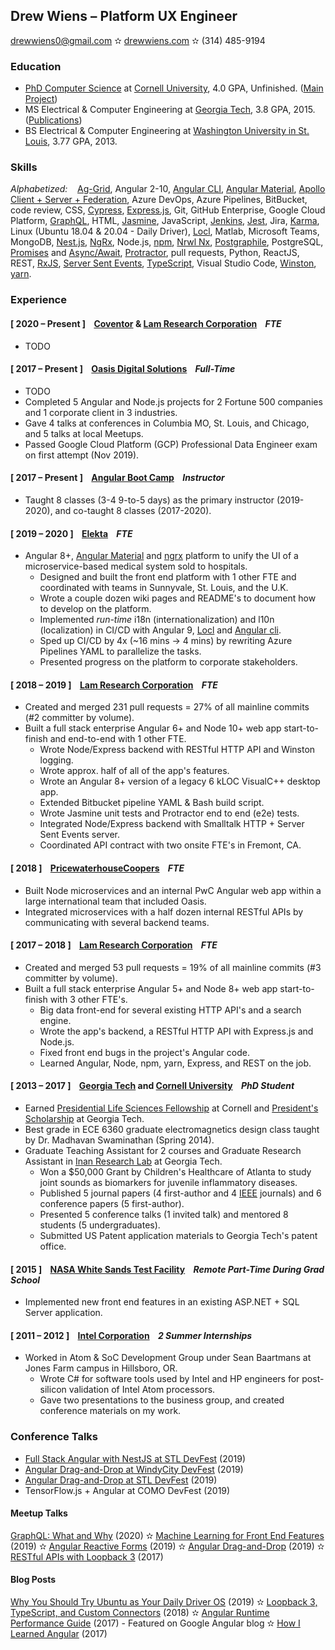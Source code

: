 ## Drew Wiens – Platform UX Engineer

[drewwiens0@gmail.com](mailto:drewwiens0@gmail.com) &#10027; [drewwiens.com](http://drewwiens.com) &#10027; (314) 485-9194

### Education

* [PhD Computer Science](http://www.cs.cornell.edu/~andrew) at [Cornell University](http://cornell.edu), 4.0 GPA, Unfinished. ([Main Project](https://github.com/adwiens/TensorFlow-DNNs-for-Predicting-DNA-Transcription-Factor-Binding))
* MS Electrical & Computer Engineering at [Georgia Tech](http://gatech.edu), 3.8 GPA, 2015. ([Publications](https://scholar.google.com/citations?user=_N2X7KwAAAAJ))
* BS Electrical & Computer Engineering at [Washington University in St. Louis](http://wustl.edu), 3.77 GPA, 2013.

### Skills

_Alphabetized:_ &nbsp;&nbsp; [Ag-Grid](https://www.ag-grid.com/), Angular 2-10, [Angular CLI](https://cli.angular.io/), [Angular Material](https://material.angular.io/), [Apollo Client + Server + Federation](https://www.apollographql.com/), Azure DevOps, Azure Pipelines, BitBucket, code review, CSS, [Cypress](https://www.cypress.io/), [Express.js](https://expressjs.com/), Git, GitHub Enterprise, Google Cloud Platform, [GraphQL](https://graphql.org/), HTML, [Jasmine](https://jasmine.github.io/), JavaScript, [Jenkins](https://www.jenkins.io/), [Jest](https://jestjs.io/), Jira, [Karma](https://karma-runner.github.io/), Linux (Ubuntu 18.04 & 20.04 - Daily Driver), [Locl](https://github.com/loclapp/locl), Matlab, Microsoft Teams, MongoDB, [Nest.js](https://nestjs.com/), [NgRx](https://ngrx.io/), Node.js, [npm](https://docs.npmjs.com/cli/npm), [Nrwl Nx](https://nx.dev/), [Postgraphile](https://www.graphile.org/postgraphile/), PostgreSQL, [Promises](https://developer.mozilla.org/en-US/docs/Web/JavaScript/Reference/Global_Objects/Promise) and [Async/Await](https://developer.mozilla.org/en-US/docs/Web/JavaScript/Reference/Statements/async_function), [Protractor](https://www.protractortest.org/), pull requests, Python, ReactJS, REST, [RxJS](https://rxjs-dev.firebaseapp.com/guide/overview), [Server Sent Events](https://developer.mozilla.org/en-US/docs/Web/API/Server-sent_events/Using_server-sent_events), [TypeScript](https://www.typescriptlang.org/), Visual Studio Code, [Winston](https://www.npmjs.com/package/winston), [yarn](https://classic.yarnpkg.com/lang/en/).

### Experience

#### [ 2020 – Present ] &nbsp;&nbsp; [Coventor](http://coventor.com) & [Lam Research Corporation](http://lamresearch.com) &nbsp;&nbsp; *FTE*

* TODO

#### [ 2017 – Present ] &nbsp;&nbsp; [Oasis Digital Solutions](http://oasis.digital) &nbsp;&nbsp; *Full-Time*

* TODO
* Completed 5 Angular and Node.js projects for 2 Fortune 500 companies and 1 corporate client in 3 industries.
* Gave 4 talks at conferences in Columbia MO, St. Louis, and Chicago, and 5 talks at local Meetups.
* Passed Google Cloud Platform (GCP) Professional Data Engineer exam on first attempt (Nov 2019).

#### [ 2017 – Present ] &nbsp;&nbsp; [Angular Boot Camp](http://angularbootcamp.com) &nbsp;&nbsp; *Instructor*

* Taught 8 classes (3-4 9-to-5 days) as the primary instructor (2019-2020), and co-taught 8 classes (2017-2020).

#### [ 2019 – 2020 ] &nbsp;&nbsp; [Elekta](http://elekta.com) &nbsp;&nbsp; *FTE*

* Angular 8+, [Angular Material](http://material.angular.io) and [ngrx](http://ngrx.io) platform to unify the UI of a microservice-based medical system sold to hospitals.
  * Designed and built the front end platform with 1 other FTE and coordinated with teams in Sunnyvale, St. Louis, and the U.K.
  * Wrote a couple dozen wiki pages and README's to document how to develop on the platform.
  * Implemented _run-time_ i18n (internationalization) and l10n (localization) in CI/CD with Angular 9, [Locl](https://github.com/loclapp/locl) and [Angular cli](https://cli.angular.io/).
  * Sped up CI/CD by 4x (~16 mins → 4 mins) by rewriting Azure Pipelines YAML to parallelize the tasks.
  * Presented progress on the platform to corporate stakeholders.

#### [ 2018 – 2019 ] &nbsp;&nbsp; [Lam Research Corporation](http://lamresearch.com) &nbsp;&nbsp; *FTE*

* Created and merged 231 pull requests = 27% of all mainline commits (#2 committer by volume).
* Built a full stack enterprise Angular 6+ and Node 10+ web app start-to-finish and end-to-end with 1 other FTE.
  * Wrote Node/Express backend with RESTful HTTP API and Winston logging.
  * Wrote approx. half of all of the app's features.
  * Wrote an Angular 8+ version of a legacy 6 kLOC VisualC++ desktop app.
  * Extended Bitbucket pipeline YAML & Bash build script.
  * Wrote Jasmine unit tests and Protractor end to end (e2e) tests.
  * Integrated Node/Express backend with Smalltalk HTTP + Server Sent Events server.
  * Coordinated API contract with two onsite FTE's in Fremont, CA.

#### [ 2018 ] &nbsp;&nbsp; [PricewaterhouseCoopers](http://pwc.com) &nbsp;&nbsp; *FTE*

* Built Node microservices and an internal PwC Angular web app within a large international team that included Oasis.
* Integrated microservices with a half dozen internal RESTful APIs by communicating with several backend teams.

#### [ 2017 – 2018 ] &nbsp;&nbsp; [Lam Research Corporation](http://lamresearch.com) &nbsp;&nbsp; *FTE*

* Created and merged 53 pull requests = 19% of all mainline commits (#3 committer by volume).
* Built a full stack enterprise Angular 5+ and Node 8+ web app start-to-finish with 3 other FTE's.
  * Big data front-end for several existing HTTP API's and a search engine.
  * Wrote the app's backend, a RESTful HTTP API with Express.js and Node.js.
  * Fixed front end bugs in the project's Angular code.
  * Learned Angular, Node, npm, yarn, Express, and REST on the job.

#### [ 2013 – 2017 ] &nbsp;&nbsp; [Georgia Tech](http://gatech.edu) and [Cornell University](http://cornell.edu) &nbsp;&nbsp; *PhD Student*

* Earned [Presidential Life Sciences Fellowship](https://gradschool.cornell.edu/financial-support/fellowships/presidential-life-science-fellowship/) at Cornell and [President's Scholarship](http://www.gradadmiss.gatech.edu/presidents-fellowships) at Georgia Tech.
* Best grade in ECE 6360 graduate electromagnetics design class taught by Dr. Madhavan Swaminathan (Spring 2014).
* Graduate Teaching Assistant for 2 courses and Graduate Research Assistant in [Inan Research Lab](https://irl.gatech.edu/) at Georgia Tech.
  * Won a $50,000 Grant by Children's Healthcare of Atlanta to study joint sounds as biomarkers for juvenile inflammatory diseases.
  * Published 5 journal papers (4 first-author and 4 [IEEE](http://www.ieee.org/) journals) and 6 conference papers (5 first-author).
  * Presented 5 conference talks (1 invited talk) and mentored 8 students (5 undergraduates).
  * Submitted US Patent application materials to Georgia Tech's patent office.

#### [ 2015 ] &nbsp;&nbsp; [NASA White Sands Test Facility](https://www.nasa.gov/centers/wstf/index_new.html) &nbsp;&nbsp; *Remote Part-Time During Grad School*

* Implemented new front end features in an existing ASP.NET + SQL Server application.

#### [ 2011 – 2012 ] &nbsp;&nbsp; [Intel Corporation](http://intel.com) &nbsp;&nbsp; *2 Summer Internships*

* Worked in Atom & SoC Development Group under Sean Baartmans at Jones Farm campus in Hillsboro, OR.
  * Wrote C# for software tools used by Intel and HP engineers for post-silicon validation of Intel Atom processors.
  * Gave two presentations to the business group, and created conference materials on my work.

### Conference Talks

* [Full Stack Angular with NestJS at STL DevFest](https://speakerdeck.com/adwiens/full-stack-angular-with-nestjs) (2019)
* [Angular Drag-and-Drop at WindyCity DevFest](https://www.youtube.com/watch?v=UBbI6-QTdec) (2019)
* [Angular Drag-and-Drop at STL DevFest](https://www.youtube.com/watch?v=JIqtgkKx7PE) (2019)
* TensorFlow.js + Angular at COMO DevFest (2019)

#### Meetup Talks

[GraphQL: What and Why](https://www.youtube.com/watch?v=uhY81zcT8ns) (2020) &#10027; [Machine Learning for Front End Features](https://www.youtube.com/watch?v=rGHF3D8YrD0) (2019) &#10027; [Angular Reactive Forms](https://www.youtube.com/watch?v=EduDRsy3GkI) (2019) &#10027; [Angular Drag-and-Drop](https://www.youtube.com/watch?v=jZZQHQLY51s) (2019) &#10027; [RESTful APIs with Loopback 3](https://www.youtube.com/watch?v=rpiv8SV-7tk) (2017)

#### Blog Posts

[Why You Should Try Ubuntu as Your Daily Driver OS](https://medium.com/@andywiens/why-you-should-try-ubuntu-again-5e8cb998c480) (2019) &#10027; [Loopback 3, TypeScript, and Custom Connectors](https://blog.oasisdigital.com/2018/loopback-3-typescript-custom-connectors/) (2018) &#10027; [Angular Runtime Performance Guide](https://blog.oasisdigital.com/2017/angular-runtime-performance-guide/) (2017) - Featured on Google Angular blog &#10027; [How I Learned Angular](https://blog.oasisdigital.com/2017/angular-from-the-fire-hose/) (2017)
